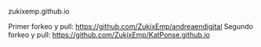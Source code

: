 zukixemp.github.io

Primer forkeo y pull: https://github.com/ZukixEmp/andreaendigital
Segundo forkeo y pull: https://github.com/ZukixEmp/KatPonse.github.io
